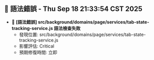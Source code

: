 ## 🚨 語法錯誤 - Thu Sep 18 21:33:54 CST 2025
- 🔄 **[語法錯誤] src/background/domains/page/services/tab-state-tracking-service.js 語法檢查失敗**
  - 發現位置: src/background/domains/page/services/tab-state-tracking-service.js
  - 影響評估: Critical
  - 預期修復時間: 立即
